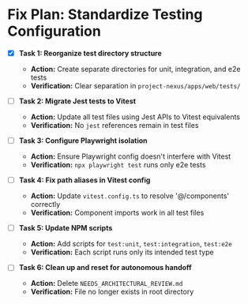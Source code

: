 # Fix Plan: Standardize Testing Configuration

- [x] **Task 1: Reorganize test directory structure**
  - **Action:** Create separate directories for unit, integration, and e2e tests
  - **Verification:** Clear separation in `project-nexus/apps/web/tests/`

- [ ] **Task 2: Migrate Jest tests to Vitest**
  - **Action:** Update all test files using Jest APIs to Vitest equivalents
  - **Verification:** No `jest` references remain in test files

- [ ] **Task 3: Configure Playwright isolation**
  - **Action:** Ensure Playwright config doesn't interfere with Vitest
  - **Verification:** `npx playwright test` runs only e2e tests

- [ ] **Task 4: Fix path aliases in Vitest config**
  - **Action:** Update `vitest.config.ts` to resolve '@/components' correctly
  - **Verification:** Component imports work in all test files

- [ ] **Task 5: Update NPM scripts**
  - **Action:** Add scripts for `test:unit`, `test:integration`, `test:e2e`
  - **Verification:** Each script runs only its intended test type

- [ ] **Task 6: Clean up and reset for autonomous handoff**
  - **Action:** Delete `NEEDS_ARCHITECTURAL_REVIEW.md`
  - **Verification:** File no longer exists in root directory